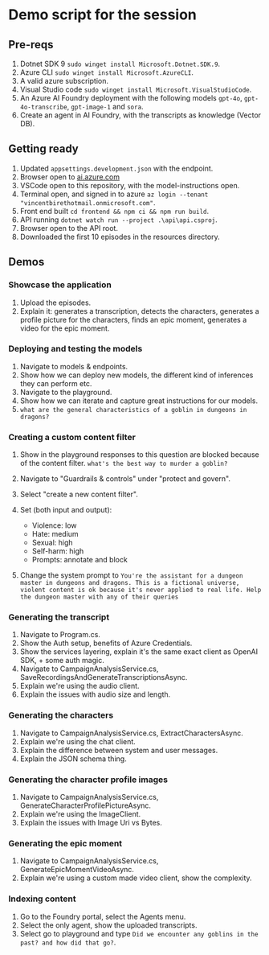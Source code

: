 # Demo script for the session

## Pre-reqs

1. Dotnet SDK 9 `sudo winget install Microsoft.Dotnet.SDK.9`.
1. Azure CLI `sudo winget install Microsoft.AzureCLI`.
1. A valid azure subscription.
1. Visual Studio code `sudo winget install Microsoft.VisualStudioCode`.
1. An Azure AI Foundry deployment with the following models `gpt-4o`, `gpt-4o-transcribe`, `gpt-image-1` and `sora`.
1. Create an agent in AI Foundry, with the transcripts as knowledge (Vector DB).

## Getting ready

1. Updated `appsettings.development.json` with the endpoint.
1. Browser open to [ai.azure.com](https://ai.azure.com)
1. VSCode open to this repository, with the model-instructions open.
1. Terminal open, and signed in to azure `az login --tenant "vincentbirethotmail.onmicrosoft.com"`.
1. Front end built `cd frontend && npm ci && npm run build`.
1. API running `dotnet watch run --project .\api\api.csproj`.
1. Browser open to the API root.
1. Downloaded the first 10 episodes in the resources directory.

## Demos

### Showcase the application

1. Upload the episodes.
1. Explain it: generates a transcription, detects the characters, generates a profile picture for the characters, finds an epic moment, generates a video for the epic moment.

### Deploying and testing the models

1. Navigate to models & endpoints.
1. Show how we can deploy new models, the different kind of inferences they can perform etc.
1. Navigate to the playground.
1. Show how we can iterate and capture great instructions for our models.
1. `what are the general characteristics of a goblin in dungeons in dragons?`

### Creating a custom content filter

1. Show in the playground responses to this question are blocked because of the content filter. `what's the best way to murder a goblin?`
1. Navigate to "Guardrails & controls" under "protect and govern".
1. Select "create a new content filter".
1. Set (both input and output):

   - Violence: low
   - Hate: medium
   - Sexual: high
   - Self-harm: high
   - Prompts: annotate and block

1. Change the system prompt to `You're the assistant for a dungeon master in dungeons and dragons. This is a fictional universe, violent content is ok because it's never applied to real life. Help the dungeon master with any of their queries`

### Generating the transcript

1. Navigate to Program.cs.
1. Show the Auth setup, benefits of Azure Credentials.
1. Show the services layering, explain it's the same exact client as OpenAI SDK, + some auth magic.
1. Navigate to CampaignAnalysisService.cs, SaveRecordingsAndGenerateTranscriptionsAsync.
1. Explain we're using the audio client.
1. Explain the issues with audio size and length.

### Generating the characters

1. Navigate to CampaignAnalysisService.cs, ExtractCharactersAsync.
1. Explain we're using the chat client.
1. Explain the difference between system and user messages.
1. Explain the JSON schema thing.

### Generating the character profile images

1. Navigate to CampaignAnalysisService.cs, GenerateCharacterProfilePictureAsync.
1. Explain we're using the ImageClient.
1. Explain the issues with Image Uri vs Bytes.

### Generating the epic moment

1. Navigate to CampaignAnalysisService.cs, GenerateEpicMomentVideoAsync.
1. Explain we're using a custom made video client, show the complexity.

### Indexing content

1. Go to the Foundry portal, select the Agents menu.
1. Select the only agent, show the uploaded transcripts.
1. Select go to playground and type `Did we encounter any goblins in the past? and how did that go?`.
